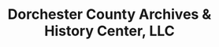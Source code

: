 ---
layout: repo
title: "Dorchester County Archives & History Center, LLC"
id: 2195
permalink: repos/2195/
---